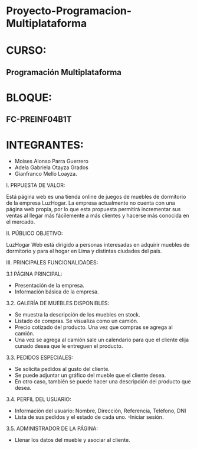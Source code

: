 # Proyecto-Programacion-Multiplataforma
# CURSO:
## Programación Multiplataforma
# BLOQUE: 
## FC-PREINF04B1T
# INTEGRANTES:
- Moises Alonso Parra Guerrero
- Adela Gabriela Otayza Grados
- Gianfranco Mello Loayza.

I. PRPUESTA DE VALOR:

Está página web es una tienda online de juegos de muebles de dormitorio de la empresa LuzHogar. La empresa actualmente no cuenta con una página web propia, por lo que esta propuesta permitirá incrementar sus ventas al llegar más fácilemente a más clientes y hacerse más conocida en el mercado.

II. PÚBLICO OBJETIVO:

LuzHogar Web está dirigido a personas interesadas en adquirir muebles de dormitorio y para el hogar en Lima y distintas ciudades del país.

III. PRINCIPALES FUNCIONALIDADES:

3.1 PÁGINA PRINCIPAL:

- Presentación de la empresa.
- Información básica de la empresa.

3.2. GALERÍA DE MUEBLES DISPONIBLES:

- Se muestra la descripción de los muebles en stock.
- Listado de compras. Se visualiza como un camión. 
- Precio cotizado del producto. Una vez que compras se agrega al camión.
- Una vez se agrega al camión sale un calendario para que el cliente elija cunado desea que le entreguen el producto.

3.3. PEDIDOS ESPECIALES:

- Se solicita pedidos al gusto del cliente.
- Se puede adjuntar un gráfico del mueble que el cliente desea.
- En otro caso, también se puede hacer una descripción del producto que desea.

3.4. PERFIL DEL USUARIO:

- Información del usuario: Nombre, Dirección, Referencia, Teléfono, DNI
- Lista de sus pedidos y el estado de cada uno.
-Iniciar sesión.

3.5. ADMINISTRADOR DE LA PÁGINA:

- Llenar los datos del mueble y asociar al cliente.



